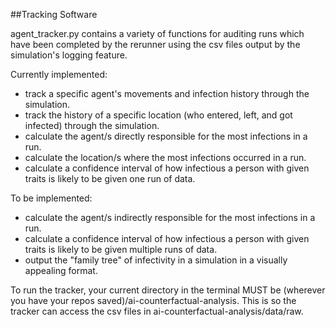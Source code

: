 ##Tracking Software

agent_tracker.py contains a variety of functions for auditing runs which have been completed by the rerunner
using the csv files output by the simulation's logging feature.

Currently implemented: 
- track a specific agent's movements and infection history through the simulation.
- track the history of a specific location (who entered, left, and got infected) through the simulation.
- calculate the agent/s directly responsible for the most infections in a run.
- calculate the location/s where the most infections occurred in a run.
- calculate a confidence interval of how infectious a person with given traits is likely to be given one run of data.

To be implemented: 
- calculate the agent/s indirectly responsible for the most infections in a run.
- calculate a confidence interval of how infectious a person with given traits is likely to be given multiple runs of data.
- output the "family tree" of infectivity in a simulation in a visually appealing format.

To run the tracker, your current directory in the terminal MUST be (wherever you have your repos saved)/ai-counterfactual-analysis.
This is so the tracker can access the csv files in ai-counterfactual-analysis/data/raw.